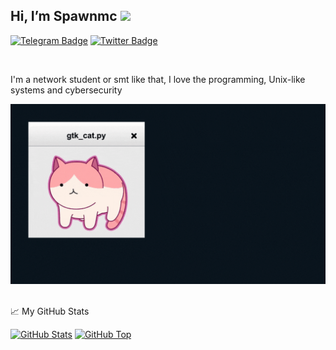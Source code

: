 ## Hi, I’m Spawnmc <img src="https://media.giphy.com/media/hvRJCLFzcasrR4ia7z/giphy.gif" width="25px">


[![Telegram Badge](https://img.shields.io/badge/-@spawnmc-1ca0f1?style=flat-square&labelColor=1c1c1f&logo=telegram&logoColor=dark&link=https://t.me/spawnmc)](https://t.me/spawnmc) [![Twitter Badge](https://img.shields.io/badge/-@TheSpawnmc-1ca0f1?style=flat-square&labelColor=1c1c1f&logo=twitter&logoColor=white&link=https://twitter.com/TheSpawnmc)](https://twitter.com/TheSpawnmc)

<br />

I'm a network student or smt like that, I love the programming, Unix-like systems and cybersecurity

<div class="pull-left">
  
  <img alt="GIF" src="https://github.com/spawmc/spawmc/blob/main/banner.gif" />


<br>

<!--

#### My favorite GNU/Linux distros


  <img align="right" alt="GIF" src="https://github.com/abhisheknaiidu/abhisheknaiidu/blob/master/code.gif?raw=true" width="500" height="320" />


  <img align="right" alt="GIF" src="/img/hacker.gif" width="320" height="500" />


| Debian BTW                                                   | Arch BTW                                                     |
| ------------------------------------------------------------ | ------------------------------------------------------------ |
| <img src="/img/debian.png" alt="Debian_icon" style="zoom:5%;" /> | <img src="/img/arch.png" alt="Arch_icon" style="zoom:15%;" /> |

#### I contribute

- [XUnix-Community](https://www.facebook.com/groups/xunix.welcome.to.the.heaven/)
  - [XUnix-Community Telegram Group](https://t.me/XUnixCommunity)
  - [XUnix Tips & Desktops](https://t.me/xunixtipdesktops)

- [Vim / Neovim Telegram Channel ](https://t.me/VimNeovimChannel)

</div>

<div class="pull-right"> 

#### More dotfiles

<img src="/img/akatsuki.png" alt="Akatsuki’s" style="zoom:10%;" />

[Akatsuki-CWWD](https://github.com/Akatsuki-CWWD)

</div>

-->

<br>

📈 My GitHub Stats

[![GitHub Stats](https://github-readme-stats.vercel.app/api?username=spawmc&show_icons=true&theme=react&include_all_commits=false)](https://github-readme-stats.vercel.app/api?username=spawmc&show_icons=true&theme=react&include_all_commits=false)
[![GitHub Top](https://github-readme-stats.vercel.app/api/top-langs/?username=spawmc&show_icons=true&include_all_commits=true&hide_border=true&theme=react&layout=compact)](https://github-readme-stats.vercel.app/api/top-langs/?username=spawmc&show_icons=true&include_all_commits=true&hide_border=true&theme=react&layout=compact)
